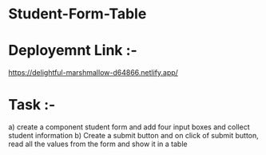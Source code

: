 # Student-Form-Table

# Deployemnt Link :-
https://delightful-marshmallow-d64866.netlify.app/

# Task :-
a) create a component student form and add four input boxes and collect student information
b) Create a submit button and on click of submit button, read all the values from the form and show it in a table
